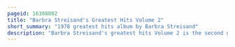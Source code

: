 ```yaml
---
pageid: 16308802
title: "Barbra Streisand's Greatest Hits Volume 2"
short_summary: "1978 greatest hits album by Barbra Streisand"
description: "Barbra Streisand's greatest hits Volume 2 is the second greatest Hits album recorded by american Vocalist Barbra Streisand. It was released by Columbia Records on november 15 1978. The Album is a Compilation Consisting of Ten commercially successful Singles released in the 1970s by the Singer with a Majority of them being cover Songs. It also features a new Version of 'you do n't bring me Flowers', which was released as the Collection's only single on October 7, 1978. On Streisand's previous Album songbird the new Rendition is a Duet with neil Diamond who recorded the Song in 1978 for his Album of the same Name. The Idea for the Duet came from dj gary Guthrie who sold the Idea to the Record Label for 5 million."
---
```

